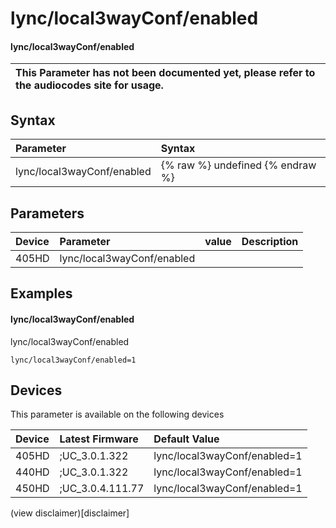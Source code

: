 ﻿---
description: lync/local3wayConf/enabled
search:
    keywords: ['lync','local3wayConf','enabled']
---

# lync/local3wayConf/enabled

#### lync/local3wayConf/enabled


| This Parameter has not been documented yet, please refer to the audiocodes site for usage.  |
| :--- |

## Syntax
| Parameter | Syntax |
| :--- | :--- |
|lync/local3wayConf/enabled | {% raw %} undefined {% endraw %} |

## Parameters
|Device|Parameter|value|Description|
|:---|:---|:---|:---|
| 405HD | lync/local3wayConf/enabled |  |  |

## Examples
#### lync/local3wayConf/enabled

lync/local3wayConf/enabled

```
lync/local3wayConf/enabled=1
```

## Devices
This parameter is available on the following devices

| Device | Latest Firmware | Default Value |
|:---|:---|:---|
| 405HD | ;UC_3.0.1.322 | lync/local3wayConf/enabled=1 
| 440HD | ;UC_3.0.1.322 | lync/local3wayConf/enabled=1 
| 450HD | ;UC_3.0.4.111.77 | lync/local3wayConf/enabled=1 

(view disclaimer)[disclaimer]
